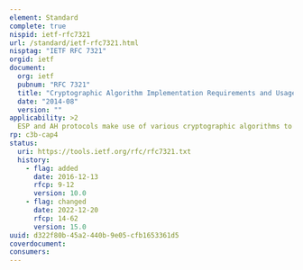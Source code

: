 ```yaml
---
element: Standard
complete: true
nispid: ietf-rfc7321
url: /standard/ietf-rfc7321.html
nisptag: "IETF RFC 7321"
orgid: ietf
document:
  org: ietf
  pubnum: "RFC 7321"
  title: "Cryptographic Algorithm Implementation Requirements and Usage Guidance for Encapsulating Security Payload (ESP) and Authentication Header (AH)"
  date: "2014-08"
  version: ""
applicability: >2
  ESP and AH protocols make use of various cryptographic algorithms to provide confidentiality and/or data origin authentication to protected data communications in the IP Security (IPsec) architecture. To ensure interoperability between disparate implementations, the IPsec standard specifies a set of mandatory-to-implement algorithms.
rp: c3b-cap4
status:
  uri: https://tools.ietf.org/rfc/rfc7321.txt
  history: 
    - flag: added
      date: 2016-12-13
      rfcp: 9-12
      version: 10.0
    - flag: changed
      date: 2022-12-20
      rfcp: 14-62
      version: 15.0
uuid: d322f80b-45a2-440b-9e05-cfb1653361d5
coverdocument:
consumers:
---
```

